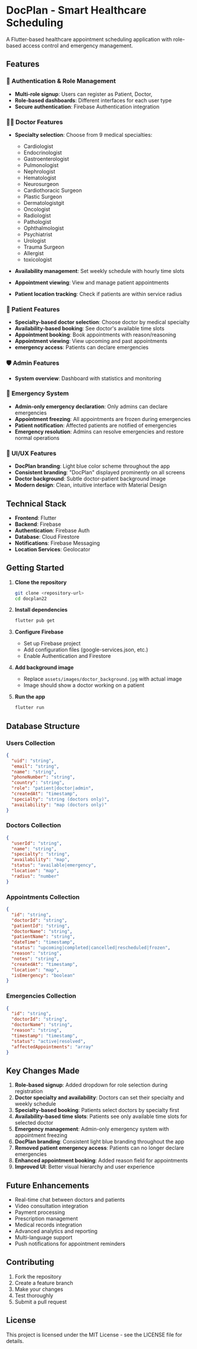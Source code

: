 # DocPlan - Smart Healthcare Scheduling

A Flutter-based healthcare appointment scheduling application with role-based access control and emergency management.

## Features

### 🔐 Authentication & Role Management
- **Multi-role signup**: Users can register as Patient, Doctor, 
- **Role-based dashboards**: Different interfaces for each user type
- **Secure authentication**: Firebase Authentication integration

### 👨‍⚕️ Doctor Features
- **Specialty selection**: Choose from 9 medical specialties:

  - Cardiologist
  - Endocrinologist
  - Gastroenterologist
  - Pulmonologist
  - Nephrologist
  - Hematologist
  - Neurosurgeon
  - Cardiothoracic Surgeon
  - Plastic Surgeon
  - Dermatologistgit 
  - Oncologist 
  - Radiologist
  - Pathologist
  - Ophthalmologist
  - Psychiatrist
  - Urologist
  - Trauma Surgeon
  - Allergist
  - toxicologist
- **Availability management**: Set weekly schedule with hourly time slots
- **Appointment viewing**: View and manage patient appointments
- **Patient location tracking**: Check if patients are within service radius

### 👤 Patient Features
- **Specialty-based doctor selection**: Choose doctor by medical specialty
- **Availability-based booking**: See doctor's available time slots
- **Appointment booking**: Book appointments with reason/reasoning
- **Appointment viewing**: View upcoming and past appointments
- **emergency access**: Patients can declare emergencies

### 🛡️ Admin Features
- **System overview**: Dashboard with statistics and monitoring



### 🚨 Emergency System
- **Admin-only emergency declaration**: Only admins can declare emergencies
- **Appointment freezing**: All appointments are frozen during emergencies
- **Patient notification**: Affected patients are notified of emergencies
- **Emergency resolution**: Admins can resolve emergencies and restore normal operations

### 🎨 UI/UX Features
- **DocPlan branding**: Light blue color scheme throughout the app
- **Consistent branding**: "DocPlan" displayed prominently on all screens
- **Doctor background**: Subtle doctor-patient background image
- **Modern design**: Clean, intuitive interface with Material Design

## Technical Stack

- **Frontend**: Flutter
- **Backend**: Firebase
- **Authentication**: Firebase Auth
- **Database**: Cloud Firestore
- **Notifications**: Firebase Messaging
- **Location Services**: Geolocator

## Getting Started

1. **Clone the repository**
   ```bash
   git clone <repository-url>
   cd docplan22
   ```

2. **Install dependencies**
   ```bash
   flutter pub get
   ```

3. **Configure Firebase**
   - Set up Firebase project
   - Add configuration files (google-services.json, etc.)
   - Enable Authentication and Firestore

4. **Add background image**
   - Replace `assets/images/doctor_background.jpg` with actual image
   - Image should show a doctor working on a patient

5. **Run the app**
   ```bash
   flutter run
   ```

## Database Structure

### Users Collection
```json
{
  "uid": "string",
  "email": "string",
  "name": "string",
  "phoneNumber": "string",
  "country": "string",
  "role": "patient|doctor|admin",
  "createdAt": "timestamp",
  "specialty": "string (doctors only)",
  "availability": "map (doctors only)"
}
```

### Doctors Collection
```json
{
  "userId": "string",
  "name": "string",
  "specialty": "string",
  "availability": "map",
  "status": "available|emergency",
  "location": "map",
  "radius": "number"
}
```

### Appointments Collection
```json
{
  "id": "string",
  "doctorId": "string",
  "patientId": "string",
  "doctorName": "string",
  "patientName": "string",
  "dateTime": "timestamp",
  "status": "upcoming|completed|cancelled|rescheduled|frozen",
  "reason": "string",
  "notes": "string",
  "createdAt": "timestamp",
  "location": "map",
  "isEmergency": "boolean"
}
```

### Emergencies Collection
```json
{
  "id": "string",
  "doctorId": "string",
  "doctorName": "string",
  "reason": "string",
  "timestamp": "timestamp",
  "status": "active|resolved",
  "affectedAppointments": "array"
}
```

## Key Changes Made

1. **Role-based signup**: Added dropdown for role selection during registration
2. **Doctor specialty and availability**: Doctors can set their specialty and weekly schedule
3. **Specialty-based booking**: Patients select doctors by specialty first
4. **Availability-based time slots**: Patients see only available time slots for selected doctor
5. **Emergency management**: Admin-only emergency system with appointment freezing
6. **DocPlan branding**: Consistent light blue branding throughout the app
7. **Removed patient emergency access**: Patients can no longer declare emergencies
8. **Enhanced appointment booking**: Added reason field for appointments
9. **Improved UI**: Better visual hierarchy and user experience

## Future Enhancements

- Real-time chat between doctors and patients
- Video consultation integration
- Payment processing
- Prescription management
- Medical records integration
- Advanced analytics and reporting
- Multi-language support
- Push notifications for appointment reminders

## Contributing

1. Fork the repository
2. Create a feature branch
3. Make your changes
4. Test thoroughly
5. Submit a pull request

## License

This project is licensed under the MIT License - see the LICENSE file for details.

